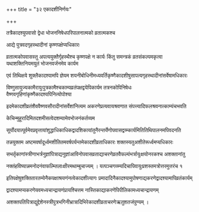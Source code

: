 +++
title = "३२  एकादशीनिर्णयः"

+++

तत्रैकादश्युपवासो द्वेधा भोजननिषेधपरिपालनात्मको व्रतात्मकश्च  

आद्ये पुत्रवद‌गृहस्थादीनां कृष्णपक्षेप्यधिकारः  

व्रतात्मकोपवासस्तु अपत्ययुक्तैर्गृहस्थैश्च कृष्णपक्षे न कार्यः किंतु समन्त्रकं व्रतसंकल्पमकृत्वा यथाशक्तिनियमयुतं भोजनवर्जनमेव कार्यम

एवं तिथिक्षये शुक्लैकादश्यामपि ज्ञेयम शयनीबोधिनीमध्यवर्तिकृष्णैकादशीषुसापत्यगृहस्थादीनांसर्वेषामधिकारः

विष्णुसायुज्यकामैरायुःपुत्रकामैश्चकाम्यव्रतंपक्षद्वयेपिकार्यम तत्रनकोपिनिषेधः वैष्णवगृहिणांकृष्णैकादश्यपिनित्योपोश्या

इदमेकादशीव्रतंशैववैष्णवसौरादीनांसर्वेशांनित्यम अकरणेप्रत्यवायश्रवणात संपत्त्यादिफलश्रवनात्काम्यंचभवति

केचिन्मुहूरादिमितदशमीसत्वेदशम्यामेवभोजनंकर्तव्यम

सूर्योदयात्पूर्वमेवप्रवृत्तायांशुद्धाधिकाधिकद्वादशिकायांतुनैरन्तर्येणोपवासद्वय्म्कार्यमितितिथिपालनमपिवदनति

तन्नयुक्तम अष्टमवर्षादूर्ध्वमशीतितमवर्षपर्यन्तमेकादशीव्रताधिकारः शक्तस्यतुअशीतेरूर्ध्वमप्यधिकारः

सभर्तृकाणांस्त्रीणाभर्त्रनुज्ञांपित्राद्यनुज्ञांआविनोपवासव्रताद्याचरणेव्रतवैफल्यंभर्त्रायुःक्षयोनरकश्च अशक्तानांतु

नक्तंहविष्यान्नमनोदनंवाफल्म्तिलाःक्षीरमथाम्बुचाज्यम् । यत्पञ्चगव्य्म्यदिचापिवायुःप्रशस्तमत्रोत्तरमुत्तरंच १

इतिपक्षेषुशक्तितारतम्येनैकपक्षाश्रयणंनत्वेकादशीत्यागः प्रमादादिनैकादश्यामुपोषणाद्यकरणेद्वादश्यामापिव्रतंकार्यम्

द्वादश्यामप्यकरणेयवमध्यचान्द्रायणंप्रायश्चित्तम नास्तिकाद्याकरणेपिपीलिकामध्यचान्द्रायणम्

अशक्तपतिपित्राद्युद्देशेनस्त्रीपुत्रभगिनीभ्रात्रादिभिरेकादशीव्रताचरणेऋतुशतजंपुण्यम् ।
